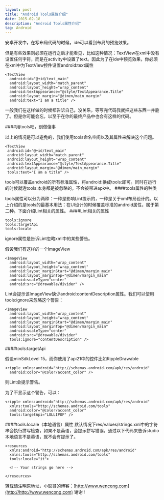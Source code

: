 ```yaml
---
layout: post
title: "Android Tools属性介绍"
date: 2015-02-18 
description: "Android Tools属性介绍"
tag: Android 
---   
```

安卓开发中，在写布局代码的时候，ide可以看到布局的预览效果。

但是有些效果则必须在运行之后才能看见，比如这种情况：TextView在xml中没有设置任何字符，而是在activity中设置了text。因此为了在ide中预览效果，你必须在xml中为TextView控件设置android:text属性

```
<TextView
  android:id="@+id/text_main"
  android:layout_width="match_parent"
  android:layout_height="wrap_content"
  android:textAppearance="@style/TextAppearance.Title"
  android:layout_margin="@dimen/main_margin"
  android:text="I am a title" />
```
一般我们在这样做的时候都告诉自己，没关系，等写完代码我就把这些东西一并删了。但是你可能会忘，以至于在你的最终产品中也会有这样的代码。

####用tools吧，别做傻事

以上的情况是可以避免的，我们使用tools命名空间以及其属性来解决这个问题。

```
<TextView
 android:id="@+id/text_main"
 android:layout_width="match_parent"
 android:layout_height="wrap_content"
 android:textAppearance="@style/TextAppearance.Title"
 android:layout_margin="@dimen/main_margin"
 tools:text="I am a title" />
```
tools可以覆盖android的所有标准属性，将android:换成tools:即可。同时在运行的时候就连tools:本身都是被忽略的，不会被带进apk中。
####tools属性的种类

tools属性可以分为两种：一种是影响Lint提示的，一种是关于xml布局设计的。以上介绍的是tools的最基本用法：在UI设计的时候覆盖标准的android属性，属于第二种。下面介绍Lint相关的属性。
####Lint相关的属性

```
tools:ignore
tools:targetApi
tools:locale
```
ignore属性是告诉Lint忽略xml中的某些警告。

假设我们有这样的一个ImageView

```
<ImageView
  android:layout_width="wrap_content"
  android:layout_height="wrap_content"
  android:layout_marginStart="@dimen/margin_main"
  android:layout_marginTop="@dimen/margin_main"
  android:scaleType="center"
  android:src="@drawable/divider" />
```

Lint会提示该ImageView缺少android:contentDescription属性。我们可以使用tools:ignore来忽略这个警告：

```
<ImageView
  android:layout_width="wrap_content"
  android:layout_height="wrap_content"
  android:layout_marginStart="@dimen/margin_main"
  android:layout_marginTop="@dimen/margin_main"
  android:scaleType="center"
  android:src="@drawable/divider"
  tools:ignore="contentDescription" />
```

####tools:targetApi

假设minSdkLevel 15，而你使用了api21中的控件比如RippleDrawable

```
<ripple xmlns:android="http://schemas.android.com/apk/res/android"
  android:color="@color/accent_color" />
```
则Lint会提示警告。

为了不显示这个警告，可以：

```
<ripple xmlns:android="http://schemas.android.com/apk/res/android"
  xmlns:tools="http://schemas.android.com/tools"
  android:color="@color/accent_color"
  tools:targetApi="LOLLIPOP" />
```
####tools:locale（本地语言）属性
默认情况下res/values/strings.xml中的字符串会执行拼写检查，如果不是英语，会提示拼写错误，通过以下代码来告诉studio本地语言不是英语，就不会有提示了。

```
<resources
  xmlns:android="http://schemas.android.com/apk/res/android"
  xmlns:tools="http://schemas.android.com/tools"
  tools:locale="it">
 
  <!-- Your strings go here -->
 
</resources>
```
转载请注明原地址，小聪哥的博客：[http://www.wencong.com](http://http://www.wencong.com) 谢谢！
